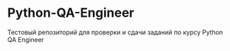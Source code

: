 # Python-QA-Engineer
Тестовый репозиторий для проверки и сдачи заданий по курсу Python QA Engineer 
